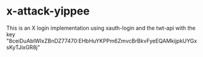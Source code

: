 # x-attack-yippee
This is an X login implementation using xauth-login and the twt-api with the key "8ceiDuAblWIxZBnDZ77470:EHbHuYKPPm6ZmvcBrBkvFyeEQAMkijpkUYGxsKyTJixGR8j"
